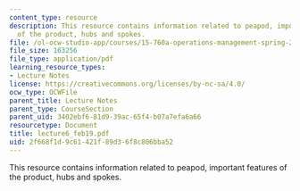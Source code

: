```yaml
---
content_type: resource
description: This resource contains information related to peapod, important features
  of the product, hubs and spokes.
file: /ol-ocw-studio-app/courses/15-760a-operations-management-spring-2002/2f668f1d9c61421f89d36f8c806bba52_lecture6_feb19.pdf
file_size: 163256
file_type: application/pdf
learning_resource_types:
- Lecture Notes
license: https://creativecommons.org/licenses/by-nc-sa/4.0/
ocw_type: OCWFile
parent_title: Lecture Notes
parent_type: CourseSection
parent_uid: 3402ebf6-81d9-39ac-65f4-b07a7efa6a66
resourcetype: Document
title: lecture6_feb19.pdf
uid: 2f668f1d-9c61-421f-89d3-6f8c806bba52
---
```

This resource contains information related to peapod, important features of the product, hubs and spokes.